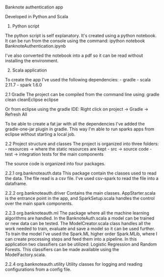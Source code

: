 Banknote authentication app

Developed in Python and Scala

1. Python script

The python script is self explanatory. It's created using a python notebook. It can be run from the console using the command:
	ipython notebook BanknoteAuthentication.ipynb

I've also converted the notebook into a pdf so it can be read without installing the environment.


2. Scala application

To create the app I've used the following dependencies:
	- gradle
	- scala 2.11.7
	- spark 1.6.0
	
2.1 Gradle
The project can be compiled from the command line using:
	gradle clean cleanEclipse eclipse

Or from eclipse using the gradle IDE:
	Right click on project -> Gradle -> Refresh All
	
To be able to create a fat jar with all the dependencies I've added the gradle-one-jar plugin in gradle. 
This way I'm able to run sparks apps from eclipse without starting a local job.

2.2 Project structure and classes
The project is organized into three folders:
	 - resources -> where the static resources are kept
	 - src -> source code
	 - test -> integration tests for the main components
	 
The source code is organized into four packages.

2.2.1 org.banknoteauth.data
This package contain the classes used to read the data. The file read is a csv file. I've used csv-spark to read the file into
a dataframe.

2.2.2 org.banknoteauth.driver
Contains the main classes. AppStarter.scala is the entrance point in the app, and SparkSetup.scala handles the control over 
the main spark components.

2.2.3 org.banknoteauth.ml
The package where all the machine learning algorithms are handled. In the BanknoteAuth.scala a model can be trained or new data 
can be tested. The ModelCreator.scala class handles all the work needed to train, evaluate and save a model so it can be used further.
To train the model I've used the Spark.ML higher order Spark.MLib, where I can create processing steps and feed them into a pipeline.
In this application two classifiers can be utilized: Logistic Regression and Random Forests. This classifiers can be made available
using the ModelFactory.scala.

2.2.4 org.banknoteauth.utility
Utility classes for logging and reading configurations from a config file.

